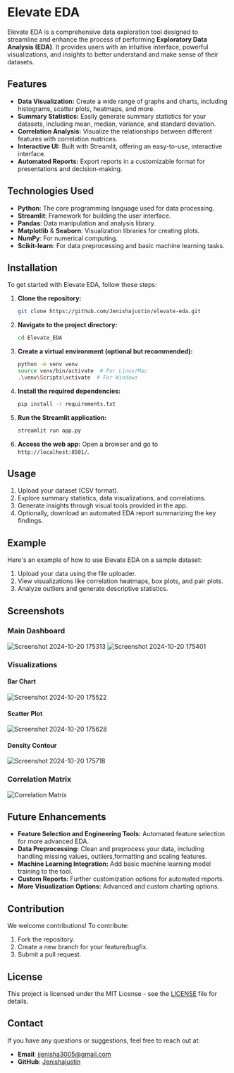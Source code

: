 # Elevate EDA

Elevate EDA is a comprehensive data exploration tool designed to streamline and enhance the process of performing **Exploratory Data Analysis (EDA)**. It provides users with an intuitive interface, powerful visualizations, and insights to better understand and make sense of their datasets.

## Features
- **Data Visualization:** Create a wide range of graphs and charts, including histograms, scatter plots, heatmaps, and more.
- **Summary Statistics:** Easily generate summary statistics for your datasets, including mean, median, variance, and standard deviation.
- **Correlation Analysis:** Visualize the relationships between different features with correlation matrices.
- **Interactive UI:** Built with Streamlit, offering an easy-to-use, interactive interface.
- **Automated Reports:** Export reports in a customizable format for presentations and decision-making.

## Technologies Used
- **Python**: The core programming language used for data processing.
- **Streamlit**: Framework for building the user interface.
- **Pandas**: Data manipulation and analysis library.
- **Matplotlib** & **Seaborn**: Visualization libraries for creating plots.
- **NumPy**: For numerical computing.
- **Scikit-learn**: For data preprocessing and basic machine learning tasks.

## Installation

To get started with Elevate EDA, follow these steps:

1. **Clone the repository:**

    ```bash
    git clone https://github.com/Jenishajustin/elevate-eda.git
    ```

2. **Navigate to the project directory:**

    ```bash
    cd Elevate_EDA
    ```

3. **Create a virtual environment (optional but recommended):**

    ```bash
    python -m venv venv
    source venv/bin/activate  # For Linux/Mac
    .\venv\Scripts\activate  # For Windows
    ```

4. **Install the required dependencies:**

    ```bash
    pip install -r requirements.txt
    ```

5. **Run the Streamlit application:**

    ```bash
    streamlit run app.py
    ```

6. **Access the web app:**
   Open a browser and go to `http://localhost:8501/`.

## Usage

1. Upload your dataset (CSV format).
2. Explore summary statistics, data visualizations, and correlations.
3. Generate insights through visual tools provided in the app.
4. Optionally, download an automated EDA report summarizing the key findings.

## Example

Here's an example of how to use Elevate EDA on a sample dataset:

1. Upload your data using the file uploader.
2. View visualizations like correlation heatmaps, box plots, and pair plots.
3. Analyze outliers and generate descriptive statistics.

## Screenshots

### Main Dashboard
![Screenshot 2024-10-20 175313](https://github.com/user-attachments/assets/bb602f2e-1b43-4f79-bec8-04c545b9950a)
![Screenshot 2024-10-20 175401](https://github.com/user-attachments/assets/99a6de71-b0f6-4a9c-a70c-2d3ca5b9bc28)

### Visualizations
#### Bar Chart
![Screenshot 2024-10-20 175522](https://github.com/user-attachments/assets/70fe15df-b23a-453e-b6c9-9105cae3485c)

#### Scatter Plot
![Screenshot 2024-10-20 175628](https://github.com/user-attachments/assets/957320b9-53f7-470a-8100-96e3f163b40b)

#### Density Contour
![Screenshot 2024-10-20 175718](https://github.com/user-attachments/assets/6ce76283-a050-44c9-a6d1-7765604c5d98)

### Correlation Matrix
![Correlation Matrix](screenshots/correlation_matrix.png)

## Future Enhancements

- **Feature Selection and Engineering Tools:** Automated feature selection for more advanced EDA.
- **Data Preprocessing:** Clean and preprocess your data, including handling missing values, outliers,formatting and scaling features.
- **Machine Learning Integration:** Add basic machine learning model training to the tool.
- **Custom Reports:** Further customization options for automated reports.
- **More Visualization Options:** Advanced and custom charting options.

## Contribution

We welcome contributions! To contribute:

1. Fork the repository.
2. Create a new branch for your feature/bugfix.
3. Submit a pull request.

## License

This project is licensed under the MIT License - see the [LICENSE](LICENSE) file for details.

## Contact

If you have any questions or suggestions, feel free to reach out at:

- **Email**: jjenisha3005@gmail.com
- **GitHub**: [Jenishajustin](https://github.com/Jenishajustin)
